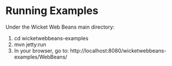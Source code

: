 # Running Examples #

Under the Wicket Web Beans main directory:

  1. cd wicketwebbeans-examples
  1. mvn jetty:run
  1. In your browser, go to:  http://localhost:8080/wicketwebbeans-examples/WebBeans/